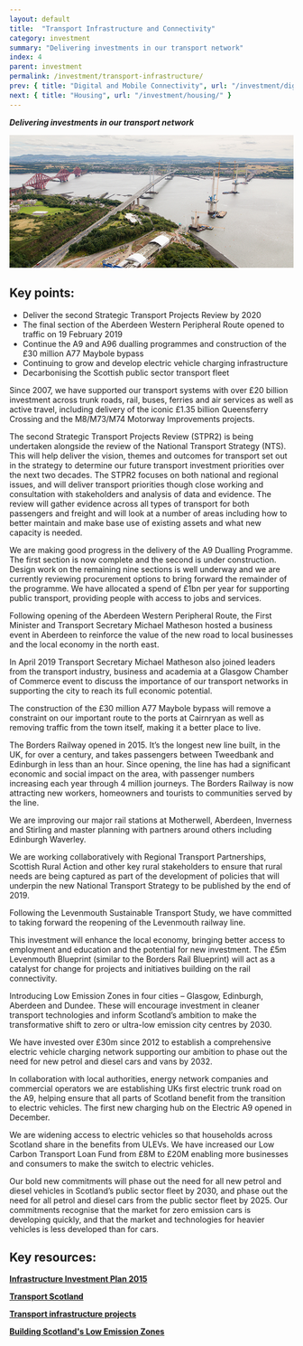 ```yaml
---
layout: default
title:  "Transport Infrastructure and Connectivity"
category: investment
summary: "Delivering investments in our transport network"
index: 4
parent: investment
permalink: /investment/transport-infrastructure/
prev: { title: "Digital and Mobile Connectivity", url: "/investment/digital-mobile-connectivity/" }
next: { title: "Housing", url: "/investment/housing/" }
---
```

***Delivering investments in our transport network***

![A photograph of the Queensferry Crossing when under construction](/assets/images/pageimages/Investment.9.jpg)

## Key points:

- Deliver the second Strategic Transport Projects Review by 2020
- The final section of the Aberdeen Western Peripheral Route opened to traffic on 19 February 2019
- Continue the A9 and A96 dualling programmes and construction of the £30 million A77 Maybole bypass
- Continuing to grow and develop electric vehicle charging infrastructure
- Decarbonising the Scottish public sector transport fleet


Since 2007, we have supported our transport systems with over £20 billion investment across trunk roads, rail, buses, ferries and air services as well as active travel, including delivery of the iconic £1.35 billion Queensferry Crossing and the M8/M73/M74 Motorway Improvements projects.  

The second Strategic Transport Projects Review (STPR2) is being undertaken alongside the review of the National Transport Strategy (NTS). This will help deliver the vision, themes and outcomes for transport set out in the strategy to determine our future transport investment priorities over the next two decades. The STPR2 focuses on both national and regional issues, and will deliver transport priorities though close working and consultation with stakeholders and analysis of data and evidence. The review will gather evidence across all types of transport for both passengers and freight and will look at a number of areas including how to better maintain and make base use of existing assets and what new capacity is needed.  

We are making good progress in the delivery of the A9 Dualling Programme. The first section is now complete and the second is under construction.  Design work on the remaining nine sections is well underway and we are currently reviewing procurement options to bring forward the remainder of the programme. We have allocated a spend of £1bn per year for supporting public transport, providing people with access to jobs and services.  

Following opening of the Aberdeen Western Peripheral Route, the First Minister and Transport Secretary Michael Matheson hosted a business event in Aberdeen to reinforce the value of the new road to local businesses and the local economy in the north east.  

In April 2019 Transport Secretary Michael Matheson also joined leaders from the transport industry, business and academia at a Glasgow Chamber of Commerce event to discuss the importance of our transport networks in supporting the city to reach its full economic potential.  

The construction of the £30 million A77 Maybole bypass will remove a constraint on our important route to the ports at Cairnryan as well as removing traffic from the town itself, making it a better place to live.  

The Borders Railway opened in 2015. It’s the longest new line built, in the UK, for over a century, and takes passengers between Tweedbank and Edinburgh in less than an hour. Since opening, the line has had a significant economic and social impact on the area, with passenger numbers increasing each year through 4 million journeys. The Borders Railway is now attracting new workers, homeowners and tourists to communities served by the line.  

We are improving our major rail stations at Motherwell, Aberdeen, Inverness and Stirling and master planning with partners around others including Edinburgh Waverley.  

We are working collaboratively with Regional Transport Partnerships, Scottish Rural Action and other key rural stakeholders to ensure that rural needs are being captured as part of the development of policies that will underpin the new National Transport Strategy to be published by the end of 2019.  

Following the Levenmouth Sustainable Transport Study, we have committed to taking forward the reopening of the Levenmouth railway line.  

This investment will enhance the local economy, bringing better access to employment and education and the potential for new investment. The £5m Levenmouth Blueprint (similar to the Borders Rail Blueprint) will act as a catalyst for change for projects and initiatives building on the rail connectivity.  

Introducing Low Emission Zones in four cities – Glasgow, Edinburgh, Aberdeen and Dundee. These will encourage investment in cleaner transport technologies and inform Scotland’s ambition to make the transformative shift to zero or ultra-low emission city centres by 2030.  

We have invested over £30m since 2012 to establish a comprehensive electric vehicle charging network supporting our ambition to phase out the need for new petrol and diesel cars and vans by 2032.  

In collaboration with local authorities, energy network companies and commercial operators we are establishing UKs first electric trunk road on the A9, helping ensure that all parts of Scotland benefit from the transition to electric vehicles. The first new charging hub on the Electric A9 opened in December.  

We are widening access to electric vehicles so that households across Scotland share in the benefits from ULEVs. We have increased our Low Carbon Transport Loan Fund from £8M to £20M enabling more businesses and consumers to make the switch to electric vehicles.  

Our bold new commitments will phase out the need for all new petrol and diesel vehicles in Scotland’s public sector fleet by 2030, and phase out the need for all petrol and diesel cars from the public sector fleet by 2025. Our commitments recognise that the market for zero emission cars is developing quickly, and that the market and technologies for heavier vehicles is less developed than for cars.  

## Key resources:

**[Infrastructure Investment Plan 2015 ](https://www.gov.scot/publications/infrastructure-investment-plan-2015/)**

**[Transport Scotland](https://www.transport.gov.scot/)**

**[Transport infrastructure projects](https://www.transport.gov.scot/projects/)**

**[Building Scotland's Low Emission Zones](https://consult.gov.scot/transport-scotland/building-scotlands-low-emission-zones/)**

